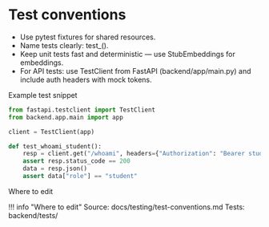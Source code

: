 # Test conventions

- Use pytest fixtures for shared resources.
- Name tests clearly: test_<unit>__<condition>__<expected>().
- Keep unit tests fast and deterministic — use StubEmbeddings for embeddings.
- For API tests: use TestClient from FastAPI (backend/app/main.py) and include auth headers with mock tokens.

Example test snippet

```python
from fastapi.testclient import TestClient
from backend.app.main import app

client = TestClient(app)

def test_whoami_student():
    resp = client.get("/whoami", headers={"Authorization": "Bearer student_token"})
    assert resp.status_code == 200
    data = resp.json()
    assert data["role"] == "student"
```

Where to edit

!!! info "Where to edit"
    Source: docs/testing/test-conventions.md
    Tests: backend/tests/
